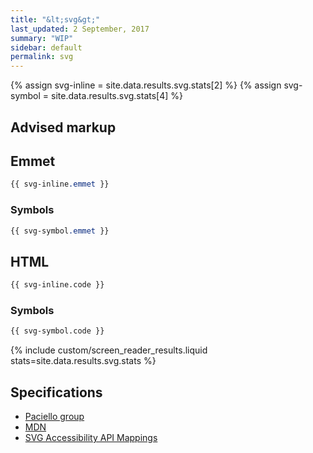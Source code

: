 ```yaml
---
title: "&lt;svg&gt;"
last_updated: 2 September, 2017
summary: "WIP"
sidebar: default
permalink: svg
---
```


{% assign svg-inline =  site.data.results.svg.stats[2] %}
{% assign svg-symbol =  site.data.results.svg.stats[4] %}

## Advised markup

## Emmet

```css
{{ svg-inline.emmet }}
```

### Symbols

```css
{{ svg-symbol.emmet }}
```

## HTML

```html
{{ svg-inline.code }}
```

### Symbols

```html
{{ svg-symbol.code }}
```

{% include custom/screen_reader_results.liquid stats=site.data.results.svg.stats %}

## Specifications

* [Paciello group](https://www.paciellogroup.com/blog/2013/12/using-aria-enhance-svg-accessibility/)
* [MDN](https://developer.mozilla.org/en-US/docs/Web/SVG/Element/svg)
* [SVG Accessibility API Mappings](https://w3c.github.io/aria/svg-aam/svg-aam.html#mapping_role_table)
